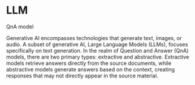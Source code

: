 # LLM
QnA model

Generative AI encompasses technologies that generate text, images, or audio. A subset of generative AI, Large Language Models (LLMs), focuses specifically on text generation. In the realm of Question and Answer (QnA) models, there are two primary types: extractive and abstractive. Extractive models retrieve answers directly from the source documents, while abstractive models generate answers based on the context, creating responses that may not directly appear in the source material.
